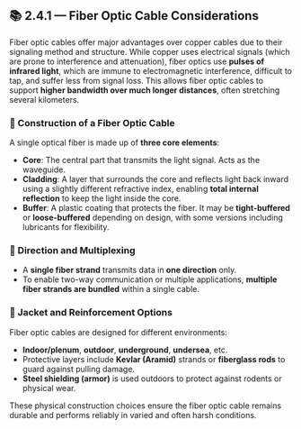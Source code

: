 ## 📚 2.4.1 — Fiber Optic Cable Considerations

Fiber optic cables offer major advantages over copper cables due to their signaling method and structure. While copper uses electrical signals (which are prone to interference and attenuation), fiber optics use **pulses of infrared light**, which are immune to electromagnetic interference, difficult to tap, and suffer less from signal loss. This allows fiber optic cables to support **higher bandwidth over much longer distances**, often stretching several kilometers.

### 🔬 Construction of a Fiber Optic Cable

A single optical fiber is made up of **three core elements**:

- **Core**: The central part that transmits the light signal. Acts as the waveguide.
- **Cladding**: A layer that surrounds the core and reflects light back inward using a slightly different refractive index, enabling **total internal reflection** to keep the light inside the core.
- **Buffer**: A plastic coating that protects the fiber. It may be **tight-buffered** or **loose-buffered** depending on design, with some versions including lubricants for flexibility.

### 🔄 Direction and Multiplexing

- A **single fiber strand** transmits data in **one direction** only.
- To enable two-way communication or multiple applications, **multiple fiber strands are bundled** within a single cable.

### 🧱 Jacket and Reinforcement Options

Fiber optic cables are designed for different environments:
- **Indoor/plenum**, **outdoor**, **underground**, **undersea**, etc.
- Protective layers include **Kevlar (Aramid)** strands or **fiberglass rods** to guard against pulling damage.
- **Steel shielding (armor)** is used outdoors to protect against rodents or physical wear.

These physical construction choices ensure the fiber optic cable remains durable and performs reliably in varied and often harsh conditions.
